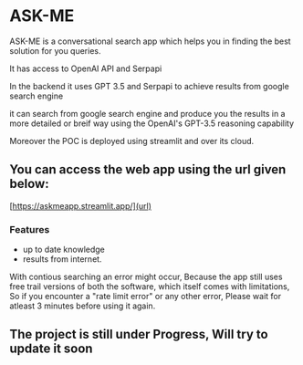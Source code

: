 # ASK-ME

ASK-ME is a conversational search app which helps you in finding the best solution
for you queries.

It has access to OpenAI API and Serpapi

In the backend it uses GPT 3.5 and Serpapi to achieve results from google search engine


it can search from google search engine and produce you the results in a more detailed or breif way using the OpenAI's GPT-3.5 reasoning capability

Moreover the POC is deployed using streamlit and over its cloud.

## You can access the web app using the url given below:
[https://askmeapp.streamlit.app/](url)

### Features
- up to date knowledge
- results from internet.

With contious searching an error might occur,
Because the app still uses free trail versions of both the software, which itself comes with limitations,
So if you encounter a "rate limit error" or any other error, Please wait for atleast 3 minutes before using it again.


## The project is still under Progress, Will try to update it soon


